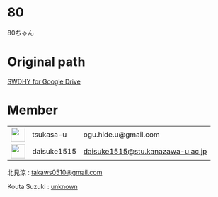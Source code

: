# 80
80ちゃん

# Original path
<a href="https://drive.google.com/drive/u/0/folders/19vBwXucsIokRlx7sUrJF8FMKlW8F601F">
  SWDHY for Google Drive
</a>

# Member

<table>
    <tbody>
        <tr>
            <td>
              <a href="https://github.com/tsukasa-u">
                <img width="32px" height="32px" src="https://avatars.githubusercontent.com/u/68815462?v=4">
              </a>
            </td>
            <td>tsukasa-u</td>
            <td>
              <a src="ogu.hide.u@gmail.com">
                ogu.hide.u@gmail.com
              </a>
            </td>
        </tr>
        <tr>
            <td>
              <a href="https://github.com/daisuke1515">
                <img width="32px" height="32px" src="https://avatars.githubusercontent.com/u/68099974?v=4">
              </a>
            </td>
            <td>daisuke1515</td>
            <td>
              <a href="daisuke1515@stu.kanazawa-u.ac.jp">
                daisuke1515@stu.kanazawa-u.ac.jp
              </a>
            </td>
    </tbody>
</table>

北見涼
:
<a href="takaws0510@gmail.com">
takaws0510@gmail.com
</a>

Kouta Suzuki
:
<a href="">
unknown
</a>
